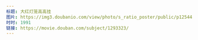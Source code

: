 ```yaml
---
标题: 大红灯笼高高挂
图片: https://img3.doubanio.com/view/photo/s_ratio_poster/public/p1254404823.jpg
时时: 1991
链接: https://movie.douban.com/subject/1293323/
---
```


